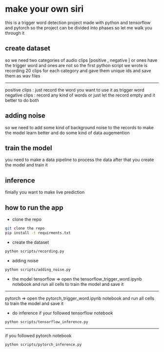 # make your own siri 

this is a trigger word detection project made with python and tensorflow and pytorch so the project can 
be divided into phases so let me walk you through it 

## create dataset 
so we need two categories of audio clips [positive , negative ] or ones  have the trigger word and ones are not 
so the first python script we wrote is recording 20 clips for each category and gave them unique ids 
and save them as wav files  

---------------------

positive clips : just record the word you want to use it as trigger word 
negative clips : record any kind of words or just let the record empty and it better to do both 

## adding noise 
so we need to add some kind of background noise to the records to make the model learn better and do some 
kind of data augemention  

## train the model 
you need to make a data pipeline to process the data after that you create the model and train it 

## inference 
finially you want to make live prediction 

## how to run the app 

- clone the repo 
```bash 
git clone the repo 
pip install -t requirments.txt 
``` 

- create the dataset 
```bash 
python scripts/recording.py 
``` 
- adding noise 
```bash
python scripts/adding_noise.py
``` 
- the model 
tensorflow => 
open the tensorflow_trigger_word.ipynb notebook and run all cells to train the model and save it 

----------------

pytorch => 
open the pytorch_trigger_word.ipynb notebook and run all cells to train the model and save it 


- do inference 
if your followed tensorflow notebook 
```bash 
python scripts/tensorflow_inference.py 
``` 
----------------

if you followed pytorch notebook
```bash 
python scripts/pytorch_inference.py 
``` 
